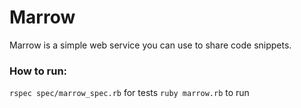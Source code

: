 # Marrow

Marrow is a simple web service you can use to share code snippets.

### How to run:

`rspec spec/marrow_spec.rb` for tests
`ruby marrow.rb` to run